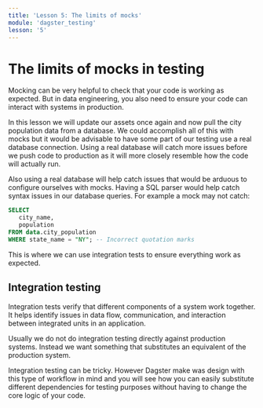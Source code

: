 ```yaml
---
title: 'Lesson 5: The limits of mocks'
module: 'dagster_testing'
lesson: '5'
---
```


# The limits of mocks in testing

Mocking can be very helpful to check that your code is working as expected. But in data engineering, you also need to ensure your code can interact with systems in production.

In this lesson we will update our assets once again and now pull the city population data from a database. We could accomplish all of this with mocks but it would be advisable to have some part of our testing use a real database connection.
Using a real database will catch more issues before we push code to production as it will more closely resemble how the code will actually run.

Also using a real database will help catch issues that would be arduous to configure ourselves with mocks. Having a SQL parser would help catch syntax issues in our database queries. For example a mock may not catch:

```sql
SELECT
   city_name,
   population
FROM data.city_population
WHERE state_name = "NY"; -- Incorrect quotation marks
```

This is where we can use integration tests to ensure everything work as expected.

## Integration testing

Integration tests verify that different components of a system work together. It helps identify issues in data flow, communication, and interaction between integrated units in an application.

Usually we do not do integration testing directly against production systems. Instead we want something that substitutes an equivalent of the production system.

Integration testing can be tricky. However Dagster make was design with this type of workflow in mind and you will see how you can easily substitute different dependencies for testing purposes without having to change the core logic of your code.
